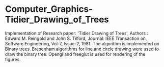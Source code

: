 # Computer_Graphics-Tidier_Drawing_of_Trees
Implementation of Research paper: 'Tidier Drawing of Trees', Authors : Edward M. Reingold and John S. Tilford, Journal: IEEE Transaction on, Software Engineering, Vol-7, Issue-2, 1981. The algorithm is implemented on Binary trees. Bresenham algorithms for line and circle drawing were used to draw the binary tree. Opengl and freeglut is used for rendering of the figures.
